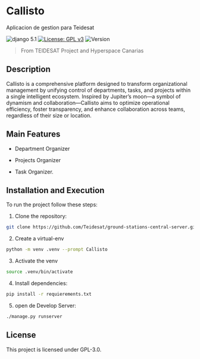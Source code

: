 # Callisto
Aplicacion de gestion para Teidesat

![django 5.1](https://img.shields.io/badge/django-5.1.5-blue)
[![License: GPL v3](https://img.shields.io/badge/License-GPLv3-green.svg)](https://www.gnu.org/licenses/gpl-3.0)
![Version](https://img.shields.io/badge/alpha-0.0.0-yellow.svg)

> From TEIDESAT Project and Hyperspace Canarias

## Description

Callisto is a comprehensive platform designed to transform organizational management by unifying control of departments, tasks, and projects within a single intelligent ecosystem. Inspired by Jupiter’s moon—a symbol of dynamism and collaboration—Callisto aims to optimize operational efficiency, foster transparency, and enhance collaboration across teams, regardless of their size or location.

## Main Features

- Department Organizer

- Projects Organizer

- Task Organizer.

## Installation and Execution

To run the project follow these steps:

1. Clone the repository:

```bash
git clone https://github.com/Teidesat/ground-stations-central-server.git
```

2. Create a virtual-env 

```bash
python -m venv .venv --prompt Callisto
```

3. Activate the venv

```bash
source .venv/bin/activate
```

4. Install dependencies:

```bash
pip install -r requierements.txt
```

5. open de Develop Server:

```bash
./manage.py runserver
```



## License

This project is licensed under GPL-3.0.
